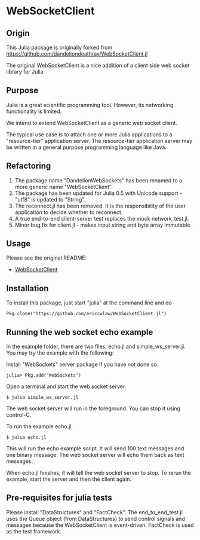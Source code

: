 # WebSocketClient

## Origin

This Julia package is originally forked from https://github.com/dandeliondeathray/WebSocketClient.jl

The original WebSocketClient is a nice addition of a client side web socket library for Julia.

## Purpose

Julia is a great scientific programming tool. However, its networking functionality is limited.

We intend to extend WebSocketClient as a generic web socket client.

The typical use case is to attach one or more Julia applications to a "resource-tier" application server.
The resource-tier application server may be written in a general purpose programming language like Java.

## Refactoring

1. The package name "DandelionWebSockets" has been renamed to a more generic name "WebSocketClient".
2. The package has been updated for Julia 0.5 with Unicode support - "utf8" is updated to "String".
3. The reconnect.jl has been removed. It is the responsibility of the user application to decide whether to reconnect.
4. A true end-to-end client-server test replaces the mock network_test.jl.
5. Minor bug fix for client.jl - makes input string and byte array immutable.

## Usage

Please see the original README:

- [WebSocketClient](README-DandelionWebSockets.md)

## Installation

To install this package, just start "julia" at the command line and do
```
Pkg.clone("https://github.com/ericcwlaw/WebSocketClient.jl")
```

## Running the web socket echo example

In the example folder, there are two files, echo.jl and simple_ws_server.jl.
You may try the example with the following:

Install "WebSockets" server package if you have not done so.
```
julia> Pkg.add("WebSockets")
```

Open a terminal and start the web socket server.
```
$ julia simple_ws_server.jl
```
The web socket server will run in the foreground. You can stop it using control-C.

To run the example echo.jl
```
$ julia echo.jl
```
This will run the echo example script. It will send 100 text messages and one binary message.
The web socket server will echo them back as text messages.

When echo.jl finishes, it will tell the web socket server to stop.
To rerun the example, start the server and then the client again.

## Pre-requisites for julia tests

Please install "DataStructures" and "FactCheck". The end_to_end_test.jl uses the Queue object (from DataStructures) to send control signals and messages because the WebSocketClient is event-driven. FactCheck is used as the test framework.
